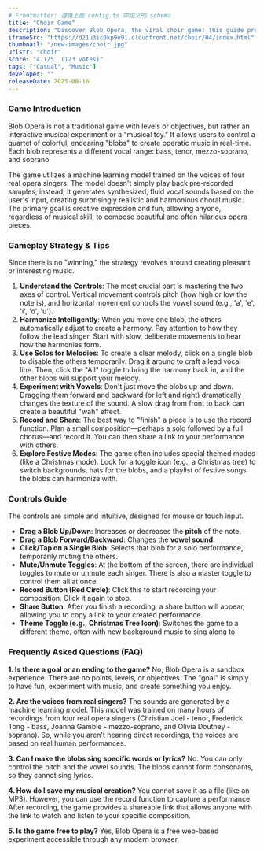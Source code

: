 ```yaml
---
# Frontmatter: 遵循上面 config.ts 中定义的 schema
title: "Choir Game"
description: "Discover Blob Opera, the viral choir game! This guide provides detailed gameplay instructions, controls, tips, and answers to common questions for this creative musical experiment."
iframeSrc: "https://d21u3ic0kp9e91.cloudfront.net/choir/04/index.html"
thumbnail: "/new-images/choir.jpg"
urlstr: "choir"
score: "4.1/5  (123 votes)"
tags: ["Casual", "Music"]
developer: ""
releaseDate: 2025-08-16
---
```



### **Game Introduction**

Blob Opera is not a traditional game with levels or objectives, but rather an interactive musical experiment or a "musical toy." It allows users to control a quartet of colorful, endearing "blobs" to create operatic music in real-time. Each blob represents a different vocal range: bass, tenor, mezzo-soprano, and soprano.

The game utilizes a machine learning model trained on the voices of four real opera singers. The model doesn't simply play back pre-recorded samples; instead, it generates synthesized, fluid vocal sounds based on the user's input, creating surprisingly realistic and harmonious choral music. The primary goal is creative expression and fun, allowing anyone, regardless of musical skill, to compose beautiful and often hilarious opera pieces.

### **Gameplay Strategy & Tips**

Since there is no "winning," the strategy revolves around creating pleasant or interesting music.

1.  **Understand the Controls**: The most crucial part is mastering the two axes of control. Vertical movement controls pitch (how high or low the note is), and horizontal movement controls the vowel sound (e.g., 'a', 'e', 'i', 'o', 'u').
2.  **Harmonize Intelligently**: When you move one blob, the others automatically adjust to create a harmony. Pay attention to how they follow the lead singer. Start with slow, deliberate movements to hear how the harmonies form.
3.  **Use Solos for Melodies**: To create a clear melody, click on a single blob to disable the others temporarily. Drag it around to craft a lead vocal line. Then, click the "All" toggle to bring the harmony back in, and the other blobs will support your melody.
4.  **Experiment with Vowels**: Don't just move the blobs up and down. Dragging them forward and backward (or left and right) dramatically changes the texture of the sound. A slow drag from front to back can create a beautiful "wah" effect.
5.  **Record and Share**: The best way to "finish" a piece is to use the record function. Plan a small composition—perhaps a solo followed by a full chorus—and record it. You can then share a link to your performance with others.
6.  **Explore Festive Modes**: The game often includes special themed modes (like a Christmas mode). Look for a toggle icon (e.g., a Christmas tree) to switch backgrounds, hats for the blobs, and a playlist of festive songs the blobs can harmonize with.

### **Controls Guide**

The controls are simple and intuitive, designed for mouse or touch input.

*   **Drag a Blob Up/Down**: Increases or decreases the **pitch** of the note.
*   **Drag a Blob Forward/Backward**: Changes the **vowel sound**.
*   **Click/Tap on a Single Blob**: Selects that blob for a solo performance, temporarily muting the others.
*   **Mute/Unmute Toggles**: At the bottom of the screen, there are individual toggles to mute or unmute each singer. There is also a master toggle to control them all at once.
*   **Record Button (Red Circle)**: Click this to start recording your composition. Click it again to stop.
*   **Share Button**: After you finish a recording, a share button will appear, allowing you to copy a link to your created performance.
*   **Theme Toggle (e.g., Christmas Tree Icon)**: Switches the game to a different theme, often with new background music to sing along to.

### **Frequently Asked Questions (FAQ)**

**1. Is there a goal or an ending to the game?**
No, Blob Opera is a sandbox experience. There are no points, levels, or objectives. The "goal" is simply to have fun, experiment with music, and create something you enjoy.

**2. Are the voices from real singers?**
The sounds are generated by a machine learning model. This model was trained on many hours of recordings from four real opera singers (Christian Joel - tenor, Frederick Tong - bass, Joanna Gamble - mezzo-soprano, and Olivia Doutney - soprano). So, while you aren't hearing direct recordings, the voices are based on real human performances.

**3. Can I make the blobs sing specific words or lyrics?**
No. You can only control the pitch and the vowel sounds. The blobs cannot form consonants, so they cannot sing lyrics.

**4. How do I save my musical creation?**
You cannot save it as a file (like an MP3). However, you can use the record function to capture a performance. After recording, the game provides a shareable link that allows anyone with the link to watch and listen to your specific composition.

**5. Is the game free to play?**
Yes, Blob Opera is a free web-based experiment accessible through any modern browser.

